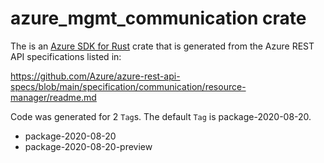 # azure_mgmt_communication crate

The is an [Azure SDK for Rust](https://github.com/Azure/azure-sdk-for-rust) crate that is generated from the Azure REST API specifications listed in:

https://github.com/Azure/azure-rest-api-specs/blob/main/specification/communication/resource-manager/readme.md

Code was generated for 2 `Tag`s. The default `Tag` is package-2020-08-20.


- package-2020-08-20
- package-2020-08-20-preview